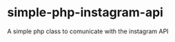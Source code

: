 simple-php-instagram-api
========================

A simple php class to comunicate with the instagram API
